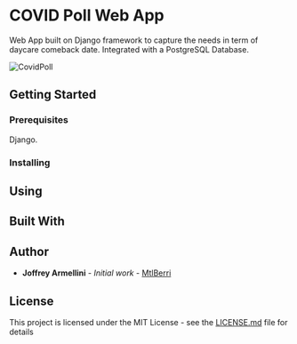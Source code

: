 # COVID Poll Web App

Web App built on Django framework to capture the needs in term of daycare comeback date.
Integrated with a PostgreSQL Database.

![CovidPoll](https://mtlberriawsbucket.s3.us-east-2.amazonaws.com/covidpolls/Covidpolls_Web_App_20200510.png)

## Getting Started


### Prerequisites

Django.

### Installing



## Using




## Built With



## Author

* **Joffrey Armellini** - *Initial work* - [MtlBerri](https://github.com/mtlberri)

## License

This project is licensed under the MIT License - see the [LICENSE.md](LICENSE.md) file for details

